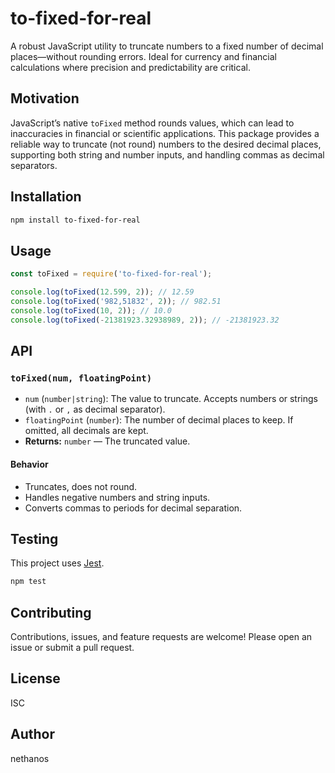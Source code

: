 # to-fixed-for-real

A robust JavaScript utility to truncate numbers to a fixed number of decimal places—without rounding errors. Ideal for currency and financial calculations where precision and predictability are critical.

## Motivation
JavaScript’s native `toFixed` method rounds values, which can lead to inaccuracies in financial or scientific applications. This package provides a reliable way to truncate (not round) numbers to the desired decimal places, supporting both string and number inputs, and handling commas as decimal separators.

## Installation
```bash
npm install to-fixed-for-real
```

## Usage
```js
const toFixed = require('to-fixed-for-real');

console.log(toFixed(12.599, 2)); // 12.59
console.log(toFixed('982,51832', 2)); // 982.51
console.log(toFixed(10, 2)); // 10.0
console.log(toFixed(-21381923.32938989, 2)); // -21381923.32
```

## API
### `toFixed(num, floatingPoint)`
- `num` (`number|string`): The value to truncate. Accepts numbers or strings (with `.` or `,` as decimal separator).
- `floatingPoint` (`number`): The number of decimal places to keep. If omitted, all decimals are kept.
- **Returns:** `number` — The truncated value.

#### Behavior
- Truncates, does not round.
- Handles negative numbers and string inputs.
- Converts commas to periods for decimal separation.

## Testing
This project uses [Jest](https://jestjs.io/).

```bash
npm test
```

## Contributing
Contributions, issues, and feature requests are welcome! Please open an issue or submit a pull request.

## License
ISC

## Author
nethanos

